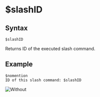 # $slashID

## Syntax
```
$slashID
```
Returns ID of the executed slash command.

## Example
```
$nomention
ID of this slash command: $slashID
```
![Without](https://user-images.githubusercontent.com/70456337/191593122-4fd47d30-f108-4b4a-b44b-b1f3b5df9980.png)

